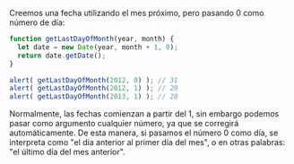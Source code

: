 Creemos una fecha utilizando el mes próximo, pero pasando 0 como número de día:
```js run demo
function getLastDayOfMonth(year, month) {
  let date = new Date(year, month + 1, 0);
  return date.getDate();
}

alert( getLastDayOfMonth(2012, 0) ); // 31
alert( getLastDayOfMonth(2012, 1) ); // 29
alert( getLastDayOfMonth(2013, 1) ); // 28
```

Normalmente, las fechas comienzan a partir del 1, sin embargo podemos pasar como argumento cualquier número, ya que se corregirá automáticamente. De esta manera, si pasamos el número 0 como día, se interpreta como "el día anterior al primer día del mes", o en otras palabras: "el último día del mes anterior".
